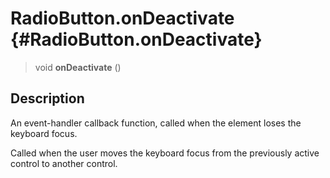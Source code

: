 RadioButton.onDeactivate {#RadioButton.onDeactivate}
========================

> void **onDeactivate** ()

Description
-----------

An event-handler callback function, called when the element loses the
keyboard focus.

Called when the user moves the keyboard focus from the previously active
control to another control.
